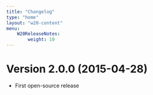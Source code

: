 ```yaml
---
title: "Changelog"
type: "home"
layout: "w20-content"
menu:
    W20ReleaseNotes:
        weight: 10
---
```


# Version 2.0.0 (2015-04-28)

* First open-source release